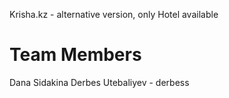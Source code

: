 Krisha.kz - alternative version, only Hotel available

# Team Members
Dana Sidakina 
Derbes Utebaliyev - derbess



